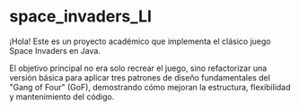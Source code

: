 # space_invaders_LI

¡Hola! Este es un proyecto académico que implementa el clásico juego Space Invaders en Java.

El objetivo principal no era solo recrear el juego, sino refactorizar una versión básica para aplicar tres patrones de diseño fundamentales del "Gang of Four" (GoF), demostrando cómo mejoran la estructura, flexibilidad y mantenimiento del código.

